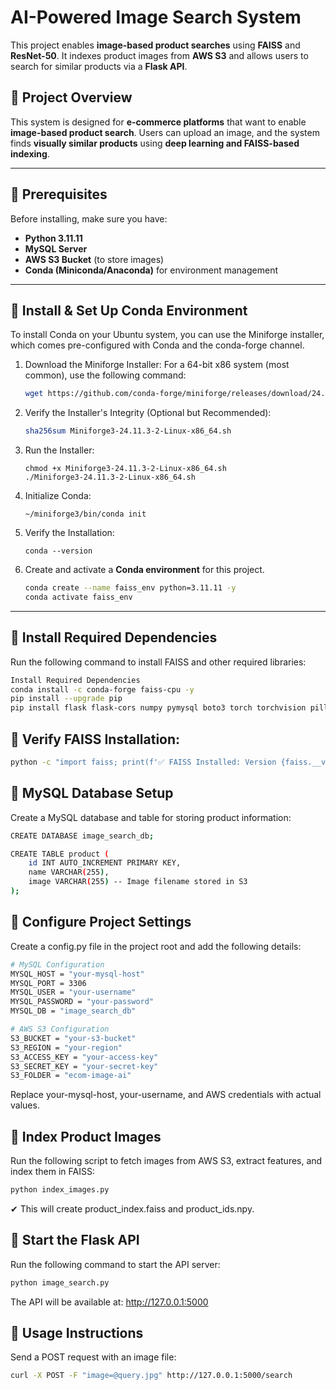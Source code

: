 # AI-Powered Image Search System

This project enables **image-based product searches** using **FAISS** and **ResNet-50**. It indexes product images from **AWS S3** and allows users to search for similar products via a **Flask API**.

## 📌 Project Overview

This system is designed for **e-commerce platforms** that want to enable **image-based product search**. Users can upload an image, and the system finds **visually similar products** using **deep learning and FAISS-based indexing**.

---

## 📌 Prerequisites

Before installing, make sure you have:
- **Python 3.11.11**
- **MySQL Server**
- **AWS S3 Bucket** (to store images)
- **Conda (Miniconda/Anaconda)** for environment management

---

## 📌 Install & Set Up Conda Environment
To install Conda on your Ubuntu system, you can use the Miniforge installer, which comes pre-configured with Conda and the conda-forge channel.

1. Download the Miniforge Installer:
For a 64-bit x86 system (most common), use the following command:
    ```sh
    wget https://github.com/conda-forge/miniforge/releases/download/24.11.3-2/Miniforge3-24.11.3-2-Linux-x86_64.sh
    ```


2. Verify the Installer's Integrity (Optional but Recommended):
    ```sh
    sha256sum Miniforge3-24.11.3-2-Linux-x86_64.sh
    ```

3. Run the Installer:
    ```
    chmod +x Miniforge3-24.11.3-2-Linux-x86_64.sh
    ./Miniforge3-24.11.3-2-Linux-x86_64.sh
    ```
4. Initialize Conda:
    ```
    ~/miniforge3/bin/conda init
    ```
5. Verify the Installation:
    ```
    conda --version
    ```

6. Create and activate a **Conda environment** for this project.
    ```sh
    conda create --name faiss_env python=3.11.11 -y
    conda activate faiss_env
    ```

---

## 📌  Install Required Dependencies
Run the following command to install FAISS and other required libraries:

```sh
Install Required Dependencies
conda install -c conda-forge faiss-cpu -y
pip install --upgrade pip
pip install flask flask-cors numpy pymysql boto3 torch torchvision pillow
```

## 📌 Verify FAISS Installation:

```sh
python -c "import faiss; print(f'✅ FAISS Installed: Version {faiss.__version__}')"
```

## 📌 MySQL Database Setup
Create a MySQL database and table for storing product information:
```sh
CREATE DATABASE image_search_db;

CREATE TABLE product (
    id INT AUTO_INCREMENT PRIMARY KEY,
    name VARCHAR(255),
    image VARCHAR(255) -- Image filename stored in S3
);
```

## 📌 Configure Project Settings
Create a config.py file in the project root and add the following details:

```sh
# MySQL Configuration
MYSQL_HOST = "your-mysql-host"
MYSQL_PORT = 3306
MYSQL_USER = "your-username"
MYSQL_PASSWORD = "your-password"
MYSQL_DB = "image_search_db"

# AWS S3 Configuration
S3_BUCKET = "your-s3-bucket"
S3_REGION = "your-region"
S3_ACCESS_KEY = "your-access-key"
S3_SECRET_KEY = "your-secret-key"
S3_FOLDER = "ecom-image-ai"
```
Replace your-mysql-host, your-username, and AWS credentials with actual values.


## 📌 Index Product Images

Run the following script to fetch images from AWS S3, extract features, and index them in FAISS:

```sh
python index_images.py
```
✔ This will create product_index.faiss and product_ids.npy.


## 📌 Start the Flask API

Run the following command to start the API server:

```sh
python image_search.py
```
The API will be available at:
http://127.0.0.1:5000


## 📌 Usage Instructions

Send a POST request with an image file:

```sh
curl -X POST -F "image=@query.jpg" http://127.0.0.1:5000/search
```
